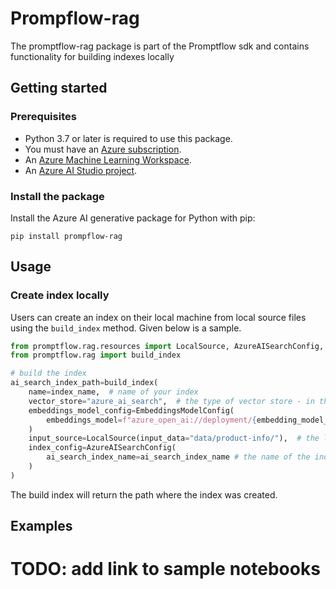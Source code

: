 # Prompflow-rag

The promptflow-rag package is part of the Promptflow sdk and contains functionality for building indexes locally

## Getting started

### Prerequisites

- Python 3.7 or later is required to use this package.
- You must have an [Azure subscription][azure_subscription].
- An [Azure Machine Learning Workspace][workspace].
- An [Azure AI Studio project][ai_project].

### Install the package

Install the Azure AI generative package for Python with pip:

```
pip install prompflow-rag
```

## Usage

### Create index locally

Users can create an index on their local machine from local source files using the `build_index` method. Given below is a sample.

```python
from promptflow.rag.resources import LocalSource, AzureAISearchConfig, EmbeddingsModelConfig
from promptflow.rag import build_index

# build the index
ai_search_index_path=build_index(
    name=index_name,  # name of your index
    vector_store="azure_ai_search",  # the type of vector store - in this case it is Azure AI Search.
    embeddings_model_config=EmbeddingsModelConfig(
        embeddings_model=f"azure_open_ai://deployment/{embedding_model_deployment}/model/{embedding_model_name}"
    )
    input_source=LocalSource(input_data="data/product-info/"),  # the location of your file/folders
    index_config=AzureAISearchConfig(
        ai_search_index_name=ai_search_index_name # the name of the index store inside the azure ai search service
    )
)
```

The build index will return the path where the index was created.

## Examples

# TODO: add link to sample notebooks

<!-- LINKS -->

[ai_project]: https://aka.ms/azureaistudio
[azure_subscription]: https://azure.microsoft.com/free/
[workspace]: https://docs.microsoft.com/azure/machine-learning/concept-workspace
